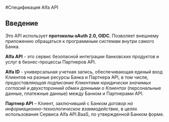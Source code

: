 #Спецификация Alfa API
## Введение
Это API использует __протоколы oAuth 2.0, OIDC__. Позволяет внешнему приложению обращаться к программным системам внутри самого Банка.

__Alfa API__ - это сервис безопасной интеграции банковских продуктов и услуг в бизнес-процессы Партнеров API.

__Alfa ID__ - универсальная учетная запись, обеспечивающая единый вход Клиентов на разные ресурсы Банка и Партнера API, в том числе, _предоставляющая подписание Клиентами юридически значимых согласий и двухсторонний обмен данными о Клиентах_ (персональные данные, платежные данные) между Банком и Партнерами API.

__Партнер API__ – Клиент, заключивший с Банком _договор на информационно-технологическое взаимодействие_, в целях использования  Сервиса Alfa API.BaaS, по утвержденной Банком форме.

